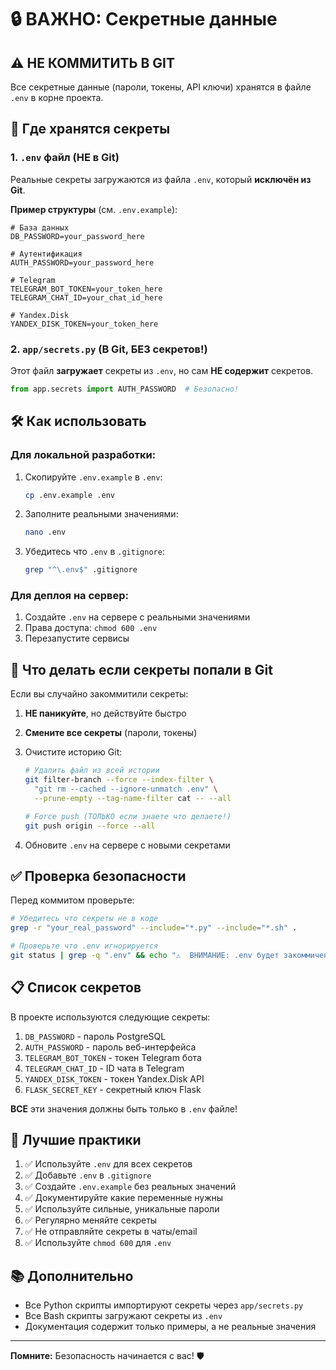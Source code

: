 # 🔒 ВАЖНО: Секретные данные

## ⚠️ НЕ КОММИТИТЬ В GIT

Все секретные данные (пароли, токены, API ключи) хранятся в файле `.env` в корне проекта.

## 📁 Где хранятся секреты

### 1. `.env` файл (НЕ в Git)

Реальные секреты загружаются из файла `.env`, который **исключён из Git**.

**Пример структуры** (см. `.env.example`):
```env
# База данных
DB_PASSWORD=your_password_here

# Аутентификация
AUTH_PASSWORD=your_password_here

# Telegram
TELEGRAM_BOT_TOKEN=your_token_here
TELEGRAM_CHAT_ID=your_chat_id_here

# Yandex.Disk
YANDEX_DISK_TOKEN=your_token_here
```

### 2. `app/secrets.py` (В Git, БЕЗ секретов!)

Этот файл **загружает** секреты из `.env`, но сам **НЕ содержит** секретов.

```python
from app.secrets import AUTH_PASSWORD  # Безопасно!
```

## 🛠️ Как использовать

### Для локальной разработки:

1. Скопируйте `.env.example` в `.env`:
   ```bash
   cp .env.example .env
   ```

2. Заполните реальными значениями:
   ```bash
   nano .env
   ```

3. Убедитесь что `.env` в `.gitignore`:
   ```bash
   grep "^\.env$" .gitignore
   ```

### Для деплоя на сервер:

1. Создайте `.env` на сервере с реальными значениями
2. Права доступа: `chmod 600 .env`
3. Перезапустите сервисы

## 🚨 Что делать если секреты попали в Git

Если вы случайно закоммитили секреты:

1. **НЕ паникуйте**, но действуйте быстро
2. **Смените все секреты** (пароли, токены)
3. Очистите историю Git:
   ```bash
   # Удалить файл из всей истории
   git filter-branch --force --index-filter \
     "git rm --cached --ignore-unmatch .env" \
     --prune-empty --tag-name-filter cat -- --all
   
   # Force push (ТОЛЬКО если знаете что делаете!)
   git push origin --force --all
   ```

4. Обновите `.env` на сервере с новыми секретами

## ✅ Проверка безопасности

Перед коммитом проверьте:

```bash
# Убедитесь что секреты не в коде
grep -r "your_real_password" --include="*.py" --include="*.sh" .

# Проверьте что .env игнорируется
git status | grep -q ".env" && echo "⚠️  ВНИМАНИЕ: .env будет закоммичен!" || echo "✓ .env игнорируется"
```

## 📋 Список секретов

В проекте используются следующие секреты:

1. `DB_PASSWORD` - пароль PostgreSQL
2. `AUTH_PASSWORD` - пароль веб-интерфейса
3. `TELEGRAM_BOT_TOKEN` - токен Telegram бота
4. `TELEGRAM_CHAT_ID` - ID чата в Telegram
5. `YANDEX_DISK_TOKEN` - токен Yandex.Disk API
6. `FLASK_SECRET_KEY` - секретный ключ Flask

**ВСЕ** эти значения должны быть только в `.env` файле!

## 🔐 Лучшие практики

1. ✅ Используйте `.env` для всех секретов
2. ✅ Добавьте `.env` в `.gitignore`
3. ✅ Создайте `.env.example` без реальных значений
4. ✅ Документируйте какие переменные нужны
5. ✅ Используйте сильные, уникальные пароли
6. ✅ Регулярно меняйте секреты
7. ✅ Не отправляйте секреты в чаты/email
8. ✅ Используйте `chmod 600` для `.env`

## 📚 Дополнительно

- Все Python скрипты импортируют секреты через `app/secrets.py`
- Все Bash скрипты загружают секреты из `.env`
- Документация содержит только примеры, а не реальные значения

---

**Помните:** Безопасность начинается с вас! 🛡️

